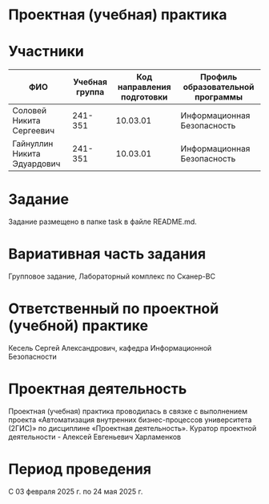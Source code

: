# Проектная (учебная) практика
# Участники
| ФИО    | Учебная группа| Код направления подготовки| Профиль образовательной программы|
| -------- | ------- |  ------- |  ------- |
| Соловей Никита Сергеевич | 241-351   | 10.03.01| Информационная Безопасность |
| Гайнуллин Никита Эдуардович | 241-351   | 10.03.01| Информационная Безопасность |

# Задание
Задание размещено в папке task в файле README.md.
# Вариативная часть задания
Групповое задание, Лабораторный комплекс по Сканер-ВС
# Ответственный по проектной (учебной) практике
Кесель Сергей Александрович, кафедра Информационной Безопасности
# Проектная деятельность
Проектная (учебная) практика проводилась в связке с выполнением проекта «Автоматизация внутренних бизнес-процессов университета (2ГИС)» по дисциплине «Проектная деятельность».
Куратор проектной деятельности - Алексей Евгеньевич Харламенков
# Период проведения
С 03 февраля 2025 г. по 24 мая 2025 г.
